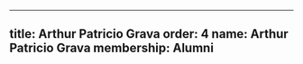 ---
  title: Arthur Patricio Grava
  order: 4
  name: Arthur Patricio Grava
  membership: Alumni
  ---
  